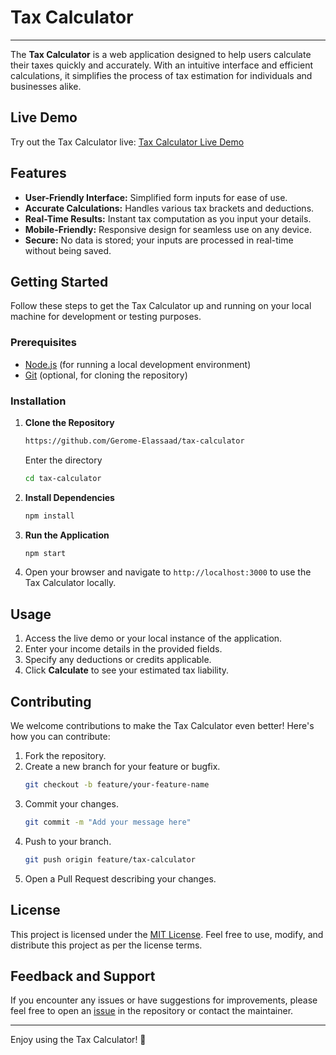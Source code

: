 # Tax Calculator
---

The **Tax Calculator** is a web application designed to help users calculate their taxes quickly and accurately. With an intuitive interface and efficient calculations, it simplifies the process of tax estimation for individuals and businesses alike.

## Live Demo

Try out the Tax Calculator live: [Tax Calculator Live Demo](https://tax-calculator.1oxczb8vcfoz.us-south.codeengine.appdomain.cloud/)

## Features

- **User-Friendly Interface:** Simplified form inputs for ease of use.
- **Accurate Calculations:** Handles various tax brackets and deductions.
- **Real-Time Results:** Instant tax computation as you input your details.
- **Mobile-Friendly:** Responsive design for seamless use on any device.
- **Secure:** No data is stored; your inputs are processed in real-time without being saved.

## Getting Started

Follow these steps to get the Tax Calculator up and running on your local machine for development or testing purposes.

### Prerequisites

- [Node.js](https://nodejs.org/) (for running a local development environment)
- [Git](https://git-scm.com/) (optional, for cloning the repository)

### Installation

1. **Clone the Repository**
   ```bash
   https://github.com/Gerome-Elassaad/tax-calculator
   ```
    Enter the directory
     ```bash
     cd tax-calculator
     ```
2. **Install Dependencies**
   ```bash
   npm install
   ```

3. **Run the Application**
   ```bash
   npm start
   ```

4. Open your browser and navigate to `http://localhost:3000` to use the Tax Calculator locally.

## Usage

1. Access the live demo or your local instance of the application.
2. Enter your income details in the provided fields.
3. Specify any deductions or credits applicable.
4. Click **Calculate** to see your estimated tax liability.

## Contributing

We welcome contributions to make the Tax Calculator even better! Here's how you can contribute:

1. Fork the repository.
2. Create a new branch for your feature or bugfix.
   ```bash
   git checkout -b feature/your-feature-name
   ```
3. Commit your changes.
   ```bash
   git commit -m "Add your message here"
   ```
4. Push to your branch.
   ```bash
   git push origin feature/tax-calculator
   ```
5. Open a Pull Request describing your changes.

## License

This project is licensed under the [MIT License](LICENSE). Feel free to use, modify, and distribute this project as per the license terms.

## Feedback and Support

If you encounter any issues or have suggestions for improvements, please feel free to open an [issue](https://github.com/Gerome-Elassaad/tax-calculator/issues) in the repository or contact the maintainer.

---

Enjoy using the Tax Calculator! 🎉
